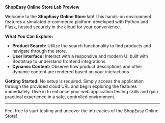 **ShopEasy Online Store Lab Preview**

Welcome to the **ShopEasy Online Store** lab! This hands-on environment features a simulated e-commerce platform developed with Python and Flask, hosted securely in the cloud for your convenience. 

**What You Can Explore:**
- **Product Search:** Utilize the search functionality to find products and navigate through the store.
- **User Interface:** Interact with a responsive and modern UI built with Bootstrap to understand frontend integrations.
- **Dynamic Content:** Observe how product descriptions and other dynamic content are rendered based on your interactions.

**Getting Started:**
No setup is required. Simply access the application through the provided cloud URL and begin exploring the features immediately. Dive in to enhance your web application testing skills and gain practical experience in a safe, controlled environment.

---

Feel free to start testing and uncover the intricacies of the ShopEasy Online Store!